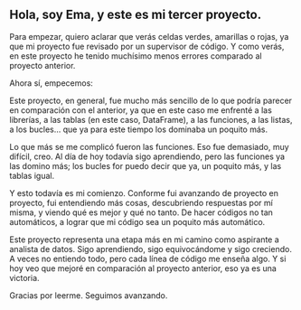 ## Hola, soy Ema, y este es mi tercer proyecto.

Para empezar, quiero aclarar que verás celdas verdes, amarillas o rojas, ya que mi proyecto fue revisado por un supervisor de código. Y como verás, en este proyecto he tenido muchísimo menos errores comparado al proyecto anterior.

Ahora sí, empecemos:

Este proyecto, en general, fue mucho más sencillo de lo que podría parecer en comparación con el anterior, ya que en este caso me enfrenté a las librerías, a las tablas (en este caso, DataFrame), a las funciones, a las listas, a los bucles… que ya para este tiempo los dominaba un poquito más.

Lo que más se me complicó fueron las funciones. Eso fue demasiado, muy difícil, creo.
Al día de hoy todavía sigo aprendiendo, pero las funciones ya las domino más; los bucles for puedo decir que ya, un poquito más, y las tablas igual.

Y esto todavía es mi comienzo.
Conforme fui avanzando de proyecto en proyecto, fui entendiendo más cosas, descubriendo respuestas por mí misma, y viendo qué es mejor y qué no tanto.
De hacer códigos no tan automáticos, a lograr que mi código sea un poquito más automático.

Este proyecto representa una etapa más en mi camino como aspirante a analista de datos.
Sigo aprendiendo, sigo equivocándome y sigo creciendo.
A veces no entiendo todo, pero cada línea de código me enseña algo.
Y si hoy veo que mejoré en comparación al proyecto anterior, eso ya es una victoria.

Gracias por leerme.
Seguimos avanzando.